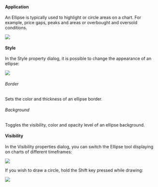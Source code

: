 #### Application

An Ellipse is typically used to highlight or circle areas on a chart. For example, price gaps, peaks and areas or overbought and oversold conditions.

![](https://s3.amazonaws.com/cdn.freshdesk.com/data/helpdesk/attachments/production/43525246952/original/k8KSX_e4VdeuBanVX2leOloc8U2ysg5mIg.png?1732374760)

#### Style

In the Style property dialog, it is possible to change the appearance of an ellipse:

![](https://s3.amazonaws.com/cdn.freshdesk.com/data/helpdesk/attachments/production/43525246974/original/k5PSHmfcLH2VoyrZmzgFezR49488gRoVbg.png?1732374780)

###### Border

Sets the color and thickness of an ellipse border.

###### Background

Toggles the visibility, color and opacity level of an ellipse background. 

#### Visibility

In the Visibility properties dialog, you can switch the Ellipse tool displaying on charts of different timeframes:

![](https://s3.amazonaws.com/cdn.freshdesk.com/data/helpdesk/attachments/production/43525247019/original/SqJ8m2ffVzrcL1hnK6-_LakiQlkyAQCdcw.png?1732374821)

If you wish to draw a circle, hold the Shift key pressed while drawing:

![](https://s3.amazonaws.com/cdn.freshdesk.com/data/helpdesk/attachments/production/43525247459/original/v_38xtTaDHx3Zb8zaxxnQ4LpJJhplNa9-g.gif?1732375313)
